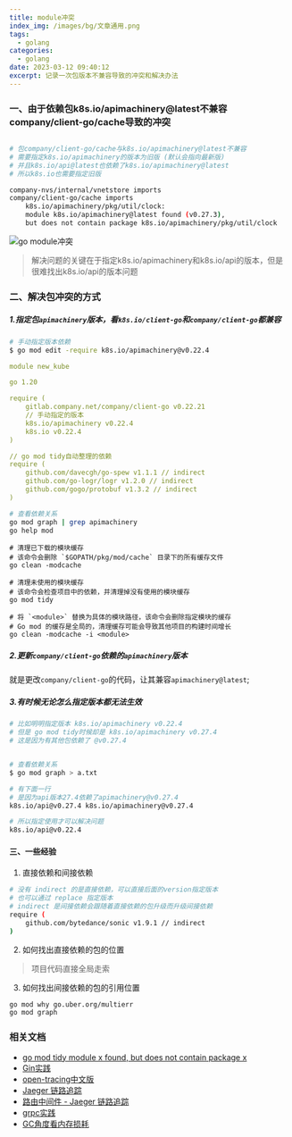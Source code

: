 ```yaml
---
title: module冲突
index_img: /images/bg/文章通用.png
tags:
  - golang
categories:
  - golang
date: 2023-03-12 09:40:12
excerpt: 记录一次包版本不兼容导致的冲突和解决办法
---
```


### 一、由于依赖包k8s.io/apimachinery@latest不兼容company/client-go/cache导致的冲突

``` bash

# 包company/client-go/cache与k8s.io/apimachinery@latest不兼容
# 需要指定k8s.io/apimachinery的版本为旧版 (默认会指向最新版)
# 并且k8s.io/api@latest也依赖了k8s.io/apimachinery@latest
# 所以k8s.io也需要指定旧版

company-nvs/internal/vnetstore imports
company/client-go/cache imports
	k8s.io/apimachinery/pkg/util/clock: 
	module k8s.io/apimachinery@latest found (v0.27.3),
	but does not contain package k8s.io/apimachinery/pkg/util/clock
```


![go module冲突](/images/conflict-package.png)

> 解决问题的关键在于指定k8s.io/apimachinery和k8s.io/api的版本，但是很难找出k8s.io/api的版本问题


### 二、解决包冲突的方式

##### 1.指定包`apimachinery`版本，看`k8s.io/client-go`和`company/client-go`都兼容

``` bash
# 手动指定版本依赖
$ go mod edit -require k8s.io/apimachinery@v0.22.4
```

``` yml
module new_kube

go 1.20

require (
	gitlab.company.net/company/client-go v0.22.21
    // 手动指定的版本
	k8s.io/apimachinery v0.22.4
	k8s.io v0.22.4
)

// go mod tidy自动整理的依赖
require (
	github.com/davecgh/go-spew v1.1.1 // indirect
	github.com/go-logr/logr v1.2.0 // indirect
	github.com/gogo/protobuf v1.3.2 // indirect
)
```

``` bash
# 查看依赖关系
go mod graph | grep apimachinery
go help mod
``` 

```shell
# 清理已下载的模块缓存
# 该命令会删除 `$GOPATH/pkg/mod/cache` 目录下的所有缓存文件
go clean -modcache

# 清理未使用的模块缓存
# 该命令会检查项目中的依赖，并清理掉没有使用的模块缓存
go mod tidy

# 将 `<module>` 替换为具体的模块路径，该命令会删除指定模块的缓存
# Go mod 的缓存是全局的，清理缓存可能会导致其他项目的构建时间增长
go clean -modcache -i <module>
```


##### 2.更新`company/client-go`依赖的`apimachinery`版本

就是更改`company/client-go`的代码，让其兼容`apimachinery@latest`;


##### 3.有时候无论怎么指定版本都无法生效

``` bash
# 比如明明指定版本 k8s.io/apimachinery v0.22.4
# 但是 go mod tidy时候却是 k8s.io/apimachinery v0.27.4
# 这是因为有其他包依赖了 @v0.27.4


# 查看依赖关系
$ go mod graph > a.txt

# 有下面一行
# 是因为api版本27.4依赖了apimachinery@v0.27.4
k8s.io/api@v0.27.4 k8s.io/apimachinery@v0.27.4

# 所以指定使用才可以解决问题
k8s.io/api@v0.22.4
```


#### 三、一些经验

1. 直接依赖和间接依赖
   
``` bash
# 没有 indirect 的是直接依赖，可以直接后面的version指定版本
# 也可以通过 replace 指定版本
# indirect 是间接依赖会跟随着直接依赖的包升级而升级间接依赖
require (
	github.com/bytedance/sonic v1.9.1 // indirect
)
```

2. 如何找出直接依赖的包的位置

> 项目代码直接全局走索

3. 如何找出间接依赖的包的引用位置

``` bash
go mod why go.uber.org/multierr
go mod graph
```


### 相关文档

- [go mod tidy module x found, but does not contain package x](https://budougumi0617.github.io/2019/09/20/fix-go-mod-tidy-does-not-contain-package/)
- [Gin实践](https://www.jishuchi.com/books/gin-practice)
- [open-tracing中文版](https://wu-sheng.gitbooks.io/opentracing-io/content/pages/quick-start.html)
- [Jaeger 链路追踪](https://mp.weixin.qq.com/s/28UBEsLOAHDv530ePilKQA)
- [路由中间件 - Jaeger 链路追踪](https://mp.weixin.qq.com/s/Ea28475_UTNaM9RNfgPqJA)
- [grpc实践](https://www.jishuchi.com/read/gin-practice/3886)
- [GC角度看内存损耗](https://www.jishuchi.com/read/gin-practice/3831)
